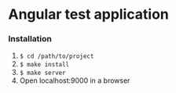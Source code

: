 Angular test application
============

### Installation

1. `$ cd /path/to/project`
2. `$ make install`
3. `$ make server`
4. Open localhost:9000 in a browser
